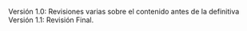 Versión 1.0: Revisiones varias sobre el contenido antes de la definitiva
Versión 1.1: Revisión Final.
